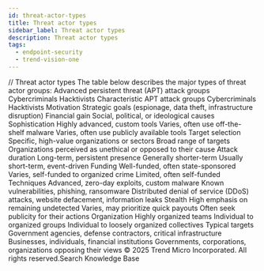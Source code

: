 ```yaml
---
id: threat-actor-types
title: Threat actor types
sidebar_label: Threat actor types
description: Threat actor types
tags:
  - endpoint-security
  - trend-vision-one
---
```


/*<![CDATA[*/ $('#title').html($('meta[name=map-description]').attr('content')); /*]]>*/ Threat actor types The table below describes the major types of threat actor groups: Advanced persistent threat (APT) attack groups Cybercriminals Hacktivists Characteristic APT attack groups Cybercriminals Hacktivists Motivation Strategic goals (espionage, data theft, infrastructure disruption) Financial gain Social, political, or ideological causes Sophistication Highly advanced, custom tools Varies, often use off-the-shelf malware Varies, often use publicly available tools Target selection Specific, high-value organizations or sectors Broad range of targets Organizations perceived as unethical or opposed to their cause Attack duration Long-term, persistent presence Generally shorter-term Usually short-term, event-driven Funding Well-funded, often state-sponsored Varies, self-funded to organized crime Limited, often self-funded Techniques Advanced, zero-day exploits, custom malware Known vulnerabilities, phishing, ransomware Distributed denial of service (DDoS) attacks, website defacement, information leaks Stealth High emphasis on remaining undetected Varies, may prioritize quick payouts Often seek publicity for their actions Organization Highly organized teams Individual to organized groups Individual to loosely organized collectives Typical targets Government agencies, defense contractors, critical infrastructure Businesses, individuals, financial institutions Governments, corporations, organizations opposing their views © 2025 Trend Micro Incorporated. All rights reserved.Search Knowledge Base